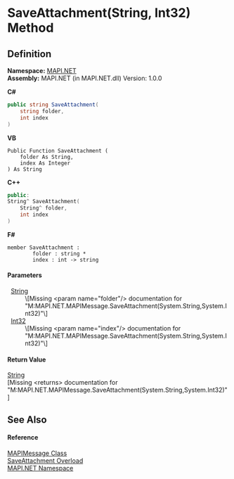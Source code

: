 # SaveAttachment(String, Int32) Method




## Definition
**Namespace:** <a href="5bef4637-66f8-16d4-e5f4-4d0da57a1538.md">MAPI.NET</a>  
**Assembly:** MAPI.NET (in MAPI.NET.dll) Version: 1.0.0

**C#**
``` C#
public string SaveAttachment(
	string folder,
	int index
)
```
**VB**
``` VB
Public Function SaveAttachment ( 
	folder As String,
	index As Integer
) As String
```
**C++**
``` C++
public:
String^ SaveAttachment(
	String^ folder, 
	int index
)
```
**F#**
``` F#
member SaveAttachment : 
        folder : string * 
        index : int -> string 
```



#### Parameters
<dl><dt>  <a href="https://learn.microsoft.com/dotnet/api/system.string" target="_blank" rel="noopener noreferrer">String</a></dt><dd>\[Missing &lt;param name="folder"/&gt; documentation for "M:MAPI.NET.MAPIMessage.SaveAttachment(System.String,System.Int32)"\]</dd><dt>  <a href="https://learn.microsoft.com/dotnet/api/system.int32" target="_blank" rel="noopener noreferrer">Int32</a></dt><dd>\[Missing &lt;param name="index"/&gt; documentation for "M:MAPI.NET.MAPIMessage.SaveAttachment(System.String,System.Int32)"\]</dd></dl>

#### Return Value
<a href="https://learn.microsoft.com/dotnet/api/system.string" target="_blank" rel="noopener noreferrer">String</a>  
\[Missing &lt;returns&gt; documentation for "M:MAPI.NET.MAPIMessage.SaveAttachment(System.String,System.Int32)"\]

## See Also


#### Reference
<a href="29b8d96c-1ec2-828d-35a5-fae12d8802c8.md">MAPIMessage Class</a>  
<a href="20c0fe52-b7a4-b293-ac57-16aba77ed94e.md">SaveAttachment Overload</a>  
<a href="5bef4637-66f8-16d4-e5f4-4d0da57a1538.md">MAPI.NET Namespace</a>  

